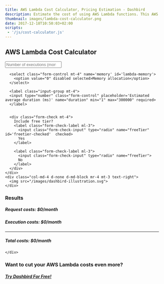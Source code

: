 ```yaml
---
title: AWS Lambda Cost Calculator, Pricing Estimation - Dashbird
description: Estimate the cost of using AWS Lambda functions. This AWS Lambda cost calculator is based on Amazon's pricing info. 
thumbnail: images/lambda-cost-calculator.png
date: 2017-12-18T10:50:03+02:00
scripts:
 - '/js/cost-calculator.js'
---
```



<section class="container-fluid dark-bg justify-content-center">
  <div class="row">
    <div class="col text-center mt-5 d-none d-md-block">
      <h1>AWS Lambda Cost Calculator</h1>
    </div>
  </div>

  <div class="row justify-content-center mt-4">
    <div class="col-4 mt-5 d-none d-md-block">
      <label class="input-group mt-3">
        <input type="number" class="form-control align-middle" placeholder='Number of executions (month)' min="0" name="executions" required>
      </label>

      <select class="form-control mt-4" name='memory' id='lambda-memory'>
        <option value="0" disabled selected>Memory allocation</option>
      </select>

      <label class="input-group mt-4">
      <input type="number" class="form-control" placeholder='Estimated average duration (ms)' name="duration" min="1" max="300000" required>
      </label>


      <div class="form-check mt-4">
        Include free tier?
        <label class="form-check-label ml-3">
          <input class="form-check-input" type="radio" name="freeTier" id='freetier-checked'  checked>
          Yes
        </label>

        <label class="form-check-label ml-3">
          <input class="form-check-input" type="radio" name="freeTier">
          No
        </label>
      </div>
    </div>
    <div class="col-md-4 d-none d-md-block mr-4 mt-3 text-right">
      <img src="/images/dashbird-illustration.svg">
    </div>

  </div>

  <div class="row justify-content-center mt-4">
    <div class="col-8 text-left mt-5 d-none d-md-block mb-5">
      <h3>Results</h3>
      <h5>Request costs: <span id='requests-cost' class='float-right'>$0/month</span></h5>
      <h5>Execution costs: <span id='executions-cost' class='float-right'>$0/month</span></h5>
      <hr/>
      <h5>Total costs: <span id='total-cost' class='float-right text-green'>$0/month</span></h5>

    </div>
  </div>

  <div class='row justify-content-center mt-5 '>
    <div class='col-8 text-center'>
      <h3>Want to cut your AWS Lambda costs even more?</h3>
      <h5><a href='https://dashbird.io/' target='_blank' class='btn btn-primary mb-4 mt-3'>Try Dashbird For Free!</a></h5>
    </div>
  </div>

</section>
